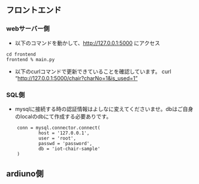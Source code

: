 ## フロントエンド

### webサーバー側
- 以下のコマンドを動かして、http://127.0.0.1:5000 にアクセス
```
cd frontend
frontend % main.py
```

- 以下のcurlコマンドで更新できていることを確認しています。
curl “http://127.0.0.1:5000/chair?charNo=1&is_used=1”


### SQL側
- mysqlに接続する時の認証情報はよしなに変えてくださいませ。dbはご自身のlocalのdbにて作成する必要ありです。
```
    conn = mysql.connector.connect(
            host = '127.0.0.1',
            user = 'root',
            passwd = 'password',
            db = 'iot-chair-sample'
    )
```


## ardiuno側
